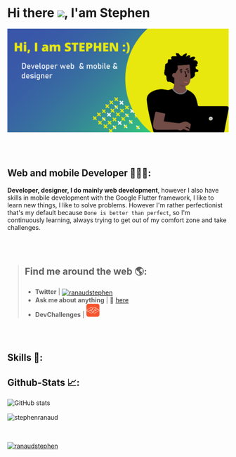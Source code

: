 # Hi there <img src="https://raw.githubusercontent.com/MartinHeinz/MartinHeinz/master/wave.gif" width="50px">,  I'am Stephen

![Développeur Web et mobile](https://github.com/stephenranaud/stephenranaud/blob/main/banner-github.png?raw=true)

 <br>
 <br>

## Web and mobile Developer 👨🏽‍💻:

**Developer, designer, I do mainly web development**, however I also have skills in mobile development with the Google Flutter framework, I like to learn new things, I like to solve problems. However I'm rather perfectionist that's my default because ``Done is better than perfect``, so I'm continuously learning, always trying to get out of my comfort zone and take challenges.

 <br>
 <br>

> ## Find me around the web 🌎:
> 
> - **Twitter** | <a href="https://twitter.com/ranaudstephen" target="blank"><img align="center" src="https://raw.githubusercontent.com/rahuldkjain/github-profile-readme-generator/master/src/images/icons/Social/twitter.svg" alt="ranaudstephen" height="30" width="40" /></a>
> - **Ask me about anything** | 💬 [here](https://github.com/stephenranaud/stephenranaud/issues)
> - **DevChallenges** | <a href="https://devchallenges.io/portfolio/stephenranaud" target="blank" alt="devchallenges"><img src="https://raw.githubusercontent.com/stephenranaud/stephenranaud/eb72b1864e984e1980bd87bf7cfdfce86c01459c/devchallenges.png" height="30"></a> 

 <br>
 <br>

## Skills 🔨:


## Github-Stats 📈:

![GitHub stats](https://github-readme-stats.vercel.app/api?username=stephenranaud&show_icons=true)
<div><img align="center" src="https://github-readme-stats.vercel.app/api/top-langs?username=stephenranaud&show_icons=true&locale=en&layout=compact" alt="stephenranaud"/></div>
 
 <br>
 <br>
<p>
 <a href="https://twitter.com/ranaudstephen" target="blank"><img src="https://img.shields.io/twitter/follow/ranaudstephen?logo=twitter&style=for-the-badge" alt="ranaudstephen" /></a> 
</p>
